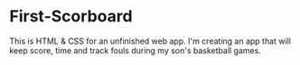 First-Scorboard
===============

This is HTML & CSS for an unfinished web app.  I'm creating an app that will keep score, time and track fouls during my son's basketball games.

